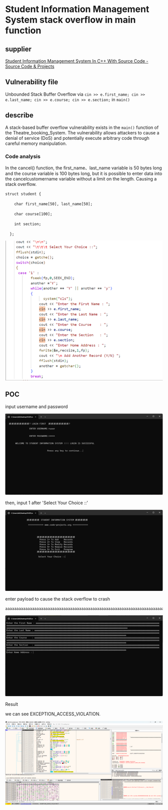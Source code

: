 # Student Information Management System stack overflow in main function 



## supplier

[Student Information Management System In C++ With Source Code - Source Code & Projects](https://code-projects.org/student-information-management-system-c-source-code/)



## Vulnerability file

Unbounded Stack Buffer Overflow via `cin >> e.first_name; cin >> e.last_name; cin >> e.course; cin >> e.section;` in `main()`



## describe

A stack-based buffer overflow vulnerability exists in the `main()` function of the Theatre_booking_System. The vulnerability allows attackers to cause a denial of service (DoS) and potentially execute arbitrary code through careful memory manipulation.



### **Code analysis**

In the cancel() function, the  first_name、last_name variable is 50 bytes long and the  course variable is 100 bytes long, but it is possible to enter data into the  cancelcustomername variable without a limit on the length. Causing a stack overflow.



```
struct student {

​    char first_name[50], last_name[50];

​    char course[100];

​    int section;

  };
```



![image-20250416202001008](https://raw.githubusercontent.com/zzzxc643/images/main/image/image-20250416202001008.png)



## POC

input username and password

![image-20250416202039115](https://raw.githubusercontent.com/zzzxc643/images/main/image/image-20250416202039115.png)

then, input 1 after 'Select Your Choice ::'

![image-20250416202136700](https://raw.githubusercontent.com/zzzxc643/images/main/image/image-20250416202136700.png)



enter payload to cause the stack overflow to crash

```
aaaaaaaaaaaaaaaaaaaaaaaaaaaaaaaaaaaaaaaaaaaaaaaaaaaaaaaaaaaaaaaaaaaaaaaaaaaaaaaaaaaaaaaaaaaaaaaaaaaaaaaaaaaaaaaaaaaaaaaaaaaaaaaaaaaaaaaaaaaaaaaaaaaaaaaaaaaaaaaaaaaaaaaaaaaaaaaaaaaaaaaaaaaaaaaaaaaaaaaaaaaaaaaaaaaaaaaaaaaaaaaaaaaaaaaaaaaaaaaaaaaaaaaaaaaaaaaaaaaaaaaaaaaaaaaaaaaaaaaaaaaaaaaaaaaaaaaaaaaaaaaaaaaaaaaa
```

![image-20250416202229443](https://raw.githubusercontent.com/zzzxc643/images/main/image/image-20250416202229443.png)



Result

we can see EXCEPTION_ACCESS_VIOLATION.

![image-20250416202333732](https://raw.githubusercontent.com/zzzxc643/images/main/image/image-20250416202333732.png)